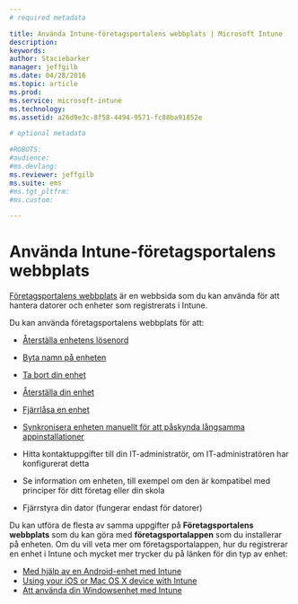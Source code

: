 ```yaml
---
# required metadata

title: Använda Intune-företagsportalens webbplats | Microsoft Intune
description:
keywords:
author: Staciebarker
manager: jeffgilb
ms.date: 04/28/2016
ms.topic: article
ms.prod:
ms.service: microsoft-intune
ms.technology:
ms.assetid: a26d9e3c-8f58-4494-9571-fc88ba91852e

# optional metadata

#ROBOTS:
#audience:
#ms.devlang:
ms.reviewer: jeffgilb
ms.suite: ems
#ms.tgt_pltfrm:
#ms.custom:

---
```


# Använda Intune-företagsportalens webbplats
 [Företagsportalens webbplats](http://portal.manage.microsoft.com) är en webbsida som du kan använda för att hantera datorer och enheter som registrerats i Intune.

Du kan använda företagsportalens webbplats för att:

-   [Återställa enhetens lösenord](reset-your-passcode-cpwebsite.md)

-   [Byta namn på enheten](rename-your-device-cpwebsite.md)

-   [Ta bort din enhet](remove-your-device-cpwebsite.md)

-   [Återställa din enhet](reset-your-device-cpwebsite.md)

-   [Fjärrlåsa en enhet](remote-lock-your-device-cpwebsite.md)

-   [Synkronisera enheten manuellt för att påskynda långsamma appinstallationer](sync-your-device-manually-cpwebsite.md)

-   Hitta kontaktuppgifter till din IT-administratör, om IT-administratören har konfigurerat detta

-   Se information om enheten, till exempel om den är kompatibel med principer för ditt företag eller din skola

-   Fjärrstyra din dator (fungerar endast för datorer)

Du kan utföra de flesta av samma uppgifter på **Företagsportalens webbplats** som du kan göra med **företagsportalappen** som du installerar på enheten. Om du vill veta mer om företagsportalappen, hur du registrerar en enhet i Intune och mycket mer trycker du på länken för din typ av enhet:

- [Med hjälp av en Android-enhet med Intune](using-your-android-device-with-intune.md)
- [Using your iOS or Mac OS X device with Intune](using-your-ios-or-mac-os-x-device-with-intune.md)
- [Att använda din Windowsenhet med Intune](using-your-windows-device-with-intune.md)


<!--HONumber=May16_HO4-->


